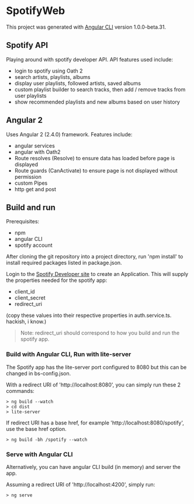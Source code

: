 # SpotifyWeb

This project was generated with [Angular CLI](https://github.com/angular/angular-cli) version 1.0.0-beta.31.

## Spotify API

Playing around with spotify developer API.  API features used include:

* login to spotify using Oath 2
* search artists, playlists, albums
* display user playlists, followed artists, saved albums
* custom playlist builder to search tracks, then add / remove tracks from user playlists
* show recommended playlists and new albums based on user history

## Angular 2

Uses Angular 2 (2.4.0) framework.  Features include:

* angular services
* angular with Oath2
* Route resolves (Resolve) to ensure data has loaded before page is displayed
* Route guards (CanActivate) to ensure page is not displayed without permission
* custom Pipes
* http get and post

## Build and run

Prerequisites:

* npm
* angular CLI
* spotify account

After cloning the git repository into a project directory, run 'npm install' to install required packages listed in package.json.

Login to the [Spotify Developer site](https://developer.spotify.com) to create an Application.  This will supply the properties 
needed for the spotify app:

* client_id
* client_secret
* redirect_uri

(copy these values into their respective properties in auth.service.ts.  hackish, i know.)

> Note: redirect_uri should correspond to how you build and run the spotify app.

### Build with Angular CLI, Run with lite-server

The Spotify app has the lite-server port configured to 8080 but this can be changed in bs-config.json. 

With a redirect URI of 'http://localhost:8080', you can simply run these 2 commands:

```
> ng build --watch  
> cd dist
> lite-server 
```

If redirect URI has a base href, for example 'http://localhost:8080/spotify', use the base href option.
```
> ng build -bh /spotify --watch
```

### Serve with Angular CLI

Alternatively, you can have angular CLI build (in memory) and server the app.

Assuming a redirect URI of 'http://localhost:4200',  simply run:
```
> ng serve 
```